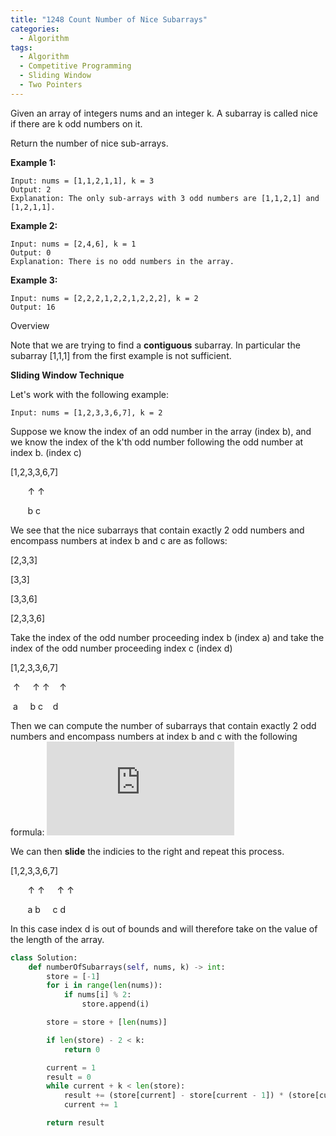 ```yaml
---
title: "1248 Count Number of Nice Subarrays"
categories:
  - Algorithm
tags:
  - Algorithm
  - Competitive Programming
  - Sliding Window
  - Two Pointers
---
```


Given an array of integers nums and an integer k. A subarray is called nice if there are k odd numbers on it.

Return the number of nice sub-arrays.

**Example 1:**
```$xslt
Input: nums = [1,1,2,1,1], k = 3
Output: 2
Explanation: The only sub-arrays with 3 odd numbers are [1,1,2,1] and [1,2,1,1].
```

**Example 2:**
```$xslt
Input: nums = [2,4,6], k = 1
Output: 0
Explanation: There is no odd numbers in the array.
```

**Example 3:**
```$xslt
Input: nums = [2,2,2,1,2,2,1,2,2,2], k = 2
Output: 16
```

Overview

Note that we are trying to find a **contiguous** subarray. In particular the subarray [1,1,1] from the first example is not sufficient.


**Sliding Window Technique**

Let's work with the following example:
```$xslt
Input: nums = [1,2,3,3,6,7], k = 2
```

Suppose we know the index of an odd number in the array (index b), and we know the index of the k'th odd number following the odd number at index b. (index c)

[1,2,3,3,6,7]

&nbsp;&nbsp;&nbsp;&nbsp;&nbsp;&nbsp;&nbsp;↑&nbsp;↑&nbsp;&nbsp;&nbsp;&nbsp;&nbsp;&nbsp;&nbsp;&nbsp;&nbsp;&nbsp;&nbsp;&nbsp;&nbsp;&nbsp;&nbsp;&nbsp;

&nbsp;&nbsp;&nbsp;&nbsp;&nbsp;&nbsp;&nbsp;b&nbsp;c&nbsp;&nbsp;&nbsp;&nbsp;&nbsp;&nbsp;&nbsp;&nbsp;&nbsp;&nbsp;&nbsp;&nbsp;&nbsp;&nbsp;&nbsp;&nbsp;

We see that the nice subarrays that contain exactly 2 odd numbers and encompass numbers at index b and c are as follows:

[2,3,3]

[3,3]

[3,3,6]

[2,3,3,6]

Take the index of the odd number proceeding index b (index a) and take the index of the odd number proceeding index c (index d)

[1,2,3,3,6,7]

&nbsp;↑&nbsp;&nbsp;&nbsp;&nbsp;&nbsp;↑&nbsp;↑&nbsp;&nbsp;&nbsp;&nbsp;↑

&nbsp;a&nbsp;&nbsp;&nbsp;&nbsp;&nbsp;b&nbsp;c&nbsp;&nbsp;&nbsp;&nbsp;d

Then we can compute the number of subarrays that contain  exactly 2 odd numbers and encompass numbers at index b and c with the following formula: ![equation](http://www.sciweavers.org/tex2img.php?eq=%28b%20-%20a%29%20%2A%20%28d%20-%20c%29&bc=White&fc=Black&im=jpg&fs=12&ff=arev&edit=0)

We can then **slide** the indicies to the right and repeat this process.

[1,2,3,3,6,7]

&nbsp;&nbsp;&nbsp;&nbsp;&nbsp;&nbsp;&nbsp;↑&nbsp;↑&nbsp;&nbsp;&nbsp;&nbsp;&nbsp;↑&nbsp;↑

&nbsp;&nbsp;&nbsp;&nbsp;&nbsp;&nbsp;&nbsp;a&nbsp;b&nbsp;&nbsp;&nbsp;&nbsp;&nbsp;c&nbsp;d

In this case index d is out of bounds and will therefore take on the value of  the length of the array.

```python
class Solution:
    def numberOfSubarrays(self, nums, k) -> int:
        store = [-1]
        for i in range(len(nums)):
            if nums[i] % 2:
                store.append(i)

        store = store + [len(nums)]

        if len(store) - 2 < k:
            return 0

        current = 1
        result = 0
        while current + k < len(store):
            result += (store[current] - store[current - 1]) * (store[current + k] - store[current + k - 1])
            current += 1

        return result
```
